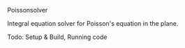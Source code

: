 Poissonsolver

Integral equation solver for Poisson's equation in the plane.

Todo: Setup & Build, Running code
